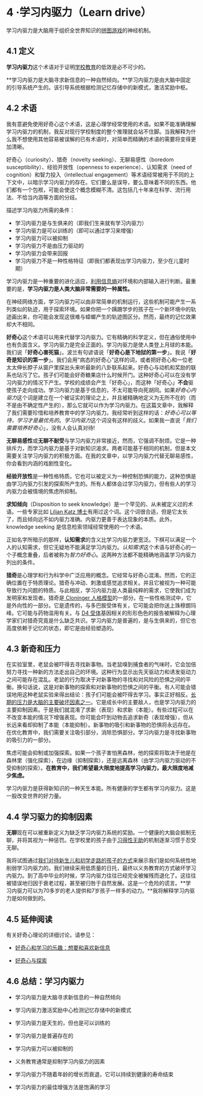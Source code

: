 # 4 ·学习内驱力（Learn drive）

学习内驱力是大脑用于组织全世界知识的[拼图游戏](https://supermemo.guru/wiki/Jigsaw_puzzle)的神经机制。

## 4.1 定义

**学习内驱力**这个术语对于证明[学校教育](https://supermemo.guru/wiki/Problem_of_Schooling)的低效是必不可少的。

**学习内驱力是大脑寻求新信息的一种自然倾向。**学习内驱力是由大脑中固定的引导系统产生的。该引导系统根据检测记忆存储中的新模式，激活奖励中枢。

## 4.2 术语

我有意避免使用好奇心这个术语，这是心理学经常使用的术语。如果不能准确理解学习内驱力的机制，我反对现行学校制度的整个推理就会站不住脚。当我解释为什么我不想使用其他容易被误解的已有术语时，对简单而精确的术语的需要将变得更加清晰。

好奇心（curiosity）、猎奇（novelty seeking）、无聊易感性（boredom susceptibility）、经验开放性（openness to experience）、认知需求（need of cognition）和智力投入（intellectual engagement）等术语经常被用于不同的上下文中，以暗示学习内驱力的存在。它们要么是误导，要么意味着不同的东西。他们都有一个包袱，可能会使这个概念模糊不清。这包括几十年来在科学、流行用法、不恰当内涵等方面的分歧。

描述学习内驱力所需的条件：

- 学习内驱力是与生俱来的（即我们生来就有学习内驱力）
- 学习内驱力是可以训练的（即可以通过学习来增强）
- 学习内驱力可以被抑制
- 学习内驱力不是由压力驱动的
- 学习内驱力会带来回报
- 学习内驱力不是一种性格特征（即我们都表现出学习内驱力，至少在儿童时期）

学习内驱力是一种重要的进化适应，[利用信息熵](https://supermemo.guru/wiki/Learntropy)对环境和内部输入进行判断。最重要的是，**学习内驱力是人类大脑非常需要的一种属性。**

在神经网络方面，学习内驱力可以由非常简单的机制运行，这些机制可能产生一系列类似的轨迹，用于探索环境。如果你把一个蹒跚学步的孩子在一个新环境中的轨迹画出来，你可能会发现这很难与蟑螂产生的轨迹图区分。然而，最终的记忆效果却大不相同。

**好奇心**这个术语可以用来代替学习内驱力。它有精确的科学定义，但在通俗使用中也有负面含义。学习内驱力是完全正面的。学习内驱力是使人类登上月球的本能。我们说「**好奇心害死猫**」。波兰有句谚语说「**好奇心是下地狱的第一步**」。我说「**好奇是知识的第一步**」。我们会用“病态的好奇心”这样的词，或者把好奇心和一位老太太伸长脖子从窗户里探出头来听最新的八卦联系起来。好奇心与动机和奖励的联系也玷污了它。孩子们可能会好奇糖果店什么时候开门。这种好奇心可以在没有学习内驱力的情况下产生。学校的成绩会产生「好奇心」，而这种「好奇心」**不会**驱使孩子走向成功。学习内驱力是基于信息的，不太可能导向死胡同。如果*好奇心内驱力*这个词是建立在一个被证实的理论之上，并且被精确地定义为无所不在的（而不是由不确定性产生的），那么它就可以作为学习内驱力。在这篇文章中，我解释了我们需要珍惜和培养教育中的学习内驱力。我经常听到这样的话：*好奇心可以等待，学习才是最优先的*。*学习内驱力*这个词没有这样的歧义。如果我一直说「*我们需要培养好奇心*」，没有人会认真对待!

**无聊易感性**或**无聊不耐受**与学习内驱力非常接近，然而，它强调不耐烦。它是一种排斥力，而学习内驱力是基于对新知识渴求。两者可能基于相同的机制，但是本文需要关注学习内驱力的积极方面。在我的文章中，以学习内驱力代替无聊易感性，你会看到内涵的戏剧性变化。

**经验开放性**是一种性格特质。它也可以被定义为一种控制恐惧的能力，这种恐惧是由学习内驱力引发的探索所产生的。所有人都体会过学习内驱力，但有些人的学习内驱力会被情境的焦虑所抑制。

**求知倾向**（Disposition to seek knowledge）是一个罕见的、从未被定义过的术语。一些专家比如 [Lilian Katz 博士](https://en.wikipedia.org/wiki/Lilian_Katz)有用过这个词。这个词很合适，但是它太长了，而且倾向远不如内驱力准确。内驱力更善于表达现象的本质。此外，knowledge seeking 是信息检索领域经常使用的一个术语。

正如名字所暗示的那样，**认知需求**的含义比学习内驱力更宽泛。下棋可以满足一个人的认知需求，但它无疑地不能满足学习内驱力。*认知需求*这个术语与好奇心的一个子概念重叠，后者被称为*智力好奇心*。这两种方法都不能精确地涵盖学习内驱力列出的条件。

**猎奇**是心理学和行为科学中广泛应用的概念。它经常与好奇心混淆。然而，它的正确位置在于特质理论。猎奇与冲动、刺激或感觉追求相关。并且它被视为一种可能导致行为问题的特质。与此相反，学习内驱力是人类最纯粹的需求，它使我们成为发明家和发现者。猎奇是[ Cloninger 人格模型](https://en.wikipedia.org/wiki/Temperament_and_Character_Inventory)的一部分。在一些性格测试中，它是外向性的一部分。它是遗传的，与多巴胺受体有关，它可能会把你送上珠穆朗玛峰。它可能与药物滥用有关。与 [D4 受体](https://en.wikipedia.org/wiki/Dopamine_receptor_D4)基因相关的形形色色的报告被解释为心理学家们对猎奇究竟是什么缺乏共识。学习内驱力是普遍的，是与生俱来的，但它也高度依赖于记忆的状态，即它是由经验塑造的。

## 4.3 新奇和压力

在实验室里，老鼠会被吓得去寻找新事物。当老鼠嗅到捕食者的气味时，它会加倍努力寻找一种新的方法走出自己的环境。这种行为显示出先天驱动力和诱发驱动力之间可能存在混乱。老鼠的行为取决于对新事物的寻找和对风险的恐惧之间的平衡。换句话说，这是对新事物的探索和对新事物的恐惧之间的平衡。有人可能会错误地用这种老鼠实验来得出结论：孩子们可能会被吓得去学习。事实正好相反。[长期的压力是大脑的主要破坏因素之一](https://supermemo.guru/wiki/Stress_resilience)。它是成长中的主要敌人，也是学习内驱力的主要抑制因素。于是我们就混淆了求新（表现）和求新（本能）。有些过程可以在不改变本能的情况下增强表现。你可能会吓到动物去追求新奇（表现增强），但从长远来看却抑制了本能（本能抑制）。新事物的吸引和新事物的恐惧将永远存在。在优化教育中，我们需要关注吸引部分，消除恐惧部分。学习内驱力是寻找新事物的吸引力的一部分。

焦虑可能会抑制或加强探索。如果一个孩子害怕黑森林，他的探索将取决于他是在森林里（强化探索），在边缘（抑制探索），还是远离森林（由学习内驱力驱动的不受抑制的探索）。**在教育中，我们希望最大限度地提高学习内驱力，最大限度地减少焦虑。**

学习内驱力是获得新知识的一种天生本能。所有健康的学生都有学习内驱力。这是一股改变世界的好力量。

## 4.4 学习驱力的抑制因素

**无聊**现在可以被重新定义为缺乏学习内驱力系统的奖励。一个健康的大脑会抵制无聊，并将其视为一种惩罚。在学校里的孩子由于[习得性无助](https://supermemo.guru/wiki/Learned_helplessness_vs._learn_drive)的机制逐渐习惯于忍受无聊。

我将试图通过[我们对待新生儿和初学走路的孩子的方式](https://supermemo.guru/wiki/Baby_management)来展示我们是如何系统性地削弱学习内驱力的。我们继续采用低质量的日托，最终以义务教育的方式破坏学习内驱力。到了高中毕业的时候，学习内驱力往往已经完全被摧残而退化了。这往往被错误地归因于衰老过程，甚至被归咎于自然发展。这是一个危险的谎言。**学习内驱力可以为70多岁的老人提供和7岁孩子一样多的动力。**我将解释学习内驱力是如何做到的。

## 4.5 延伸阅读

有关好奇心理论的详细讨论，请参见：

- [好奇心和学习的乐趣：想要和喜欢新信息](https://www.researchgate.net/publication/245823962_Curiosity_and_the_pleasures_of_learning_Wanting_and_liking_new_information)

- [好奇心与探索](http://www.csun.edu/~vcpsy00h/students/explore.htm)

## 4.6 总结：学习内驱力

- 学习内驱力是大脑寻求新信息的一种自然倾向

- 学习内驱力激活奖励中心检测记忆存储中的新模式

- 学习内驱力是天生的，但也是可以训练的

- 学习内驱力是普遍存在的

- 学习内驱力可以被抑制的

- 义务教育通常是抑制学习内驱力的因素

- 学习内驱力不随着年龄的增长而衰退，它可以持续到健康的寿命结束

- 学习内驱力的最佳增强方法是饱满的学习

